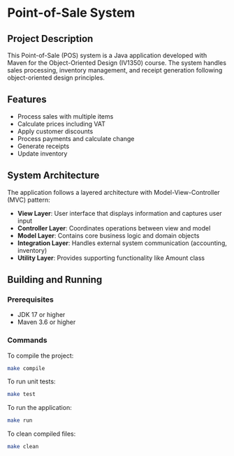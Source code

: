 # Point-of-Sale System

## Project Description
This Point-of-Sale (POS) system is a Java application developed with Maven for the Object-Oriented Design (IV1350) course. The system handles sales processing, inventory management, and receipt generation following object-oriented design principles.

## Features
- Process sales with multiple items
- Calculate prices including VAT
- Apply customer discounts
- Process payments and calculate change
- Generate receipts
- Update inventory

## System Architecture
The application follows a layered architecture with Model-View-Controller (MVC) pattern:

- **View Layer**: User interface that displays information and captures user input
- **Controller Layer**: Coordinates operations between view and model
- **Model Layer**: Contains core business logic and domain objects
- **Integration Layer**: Handles external system communication (accounting, inventory)
- **Utility Layer**: Provides supporting functionality like Amount class

## Building and Running

### Prerequisites
- JDK 17 or higher
- Maven 3.6 or higher

### Commands
To compile the project:
```bash
make compile
```
To run unit tests:
```bash
make test
```
To run the application:
```bash
make run
```

To clean compiled files:
```bash
make clean
```
